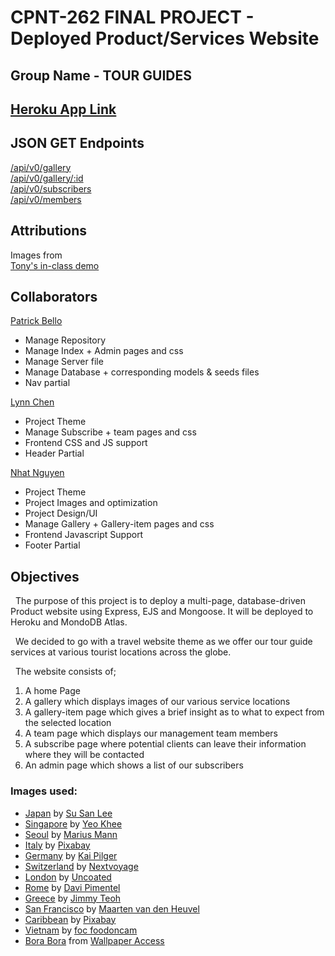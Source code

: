 # CPNT-262 FINAL PROJECT - Deployed Product/Services Website  

## Group Name - TOUR GUIDES

## [Heroku App Link]()  
## JSON GET Endpoints
[/api/v0/gallery]()  
[/api/v0/gallery/:id]()  
[/api/v0/subscribers]()  
[/api/v0/members]()

## Attributions  
Images from []()    
[Tony's in-class demo](https://github.com/sait-wbdv/belly-pajamas)  

## Collaborators  
[Patrick Bello](https://github.com/mayorbcode)  
  - Manage Repository   
  - Manage Index + Admin pages and css  
  - Manage Server file  
  - Manage Database + corresponding models & seeds files  
  - Nav partial  

[Lynn Chen](https://github.com/yanlinchen1985)  
  - Project Theme  
  - Manage Subscribe + team pages and css  
  - Frontend CSS and JS support
  - Header Partial  

[Nhat Nguyen](https://github.com/nhaatn)  
  - Project Theme  
  - Project Images and optimization  
  - Project Design/UI  
  - Manage Gallery + Gallery-item pages and css
  - Frontend Javascript Support  
  - Footer Partial  

## Objectives
&nbsp;&nbsp;The purpose of this project is to deploy a multi-page, database-driven Product website using Express, EJS and Mongoose. It will be deployed to Heroku and MondoDB Atlas.  
  
&nbsp;&nbsp;We decided to go with a travel website theme as we offer our tour guide services at various tourist locations across the globe.
  
&nbsp;&nbsp;The website consists of;
1. A home Page
2. A gallery which displays images of our various service locations
3. A gallery-item page which gives a brief insight as to what to expect from the selected location
4. A team page which displays our management team members
5. A subscribe page where potential clients can leave their information where they will be contacted
6. An admin page which shows a list of our subscribers

### Images used:
- [Japan](https://unsplash.com/photos/E_eWwM29wfU) by [Su San Lee](https://unsplash.com/@blackodc) 
- [Singapore](https://unsplash.com/photos/mfBFoA6l7DY) by [Yeo Khee](https://unsplash.com/@yokeboy)
- [Seoul](https://www.pexels.com/photo/aerial-shot-of-city-1637788/) by [Marius Mann](https://www.pexels.com/@marius-mann-772581)  
- [Italy](https://www.pexels.com/photo/orange-powerboat-between-medium-rise-buildings-208701/) by [Pixabay](https://www.pexels.com/@pixabay)
- [Germany](https://www.pexels.com/photo/architecture-boats-building-castle-547494/) by [Kai Pilger](https://www.pexels.com/@kaip)
- [Switzerland](https://www.pexels.com/photo/photo-of-buildings-near-body-of-water-2779863/) by [Nextvoyage](https://www.pexels.com/@nextvoyage)
- [London](https://www.pexels.com/photo/london-night-lights-bridge-50632/) by [Uncoated](https://www.pexels.com/@uncoated)
- [Rome](https://www.pexels.com/photo/colosseum-rome-italy-2064827/) by [Davi Pimentel](https://www.pexels.com/@davifnr)
- [Greece](https://www.pexels.com/photo/lighted-buildings-nighttime-951539/) by [Jimmy Teoh](https://www.pexels.com/@jimmy-teoh-294331)
- [San Francisco](https://unsplash.com/photos/gZXx8lKAb7Y) by [Maarten van den Heuvel](https://unsplash.com/@mvdheuvel)
- [Caribbean](https://www.pexels.com/photo/beach-bungalow-caribbean-jetty-237272/) by [Pixabay](https://www.pexels.com/@pixabay)
- [Vietnam](https://www.pexels.com/photo/vietnam-halong-bay-58597/) by [foc foodoncam](https://www.pexels.com/@foodoncam)
- [Bora Bora](https://wallpaperaccess.com/bora-bora-windows) from [Wallpaper Access](https://wallpaperaccess.com/)

